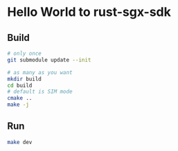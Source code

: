 # Hello World to rust-sgx-sdk

## Build 

```bash
# only once
git submodule update --init 

# as many as you want
mkdir build 
cd build
# default is SIM mode
cmake ..
make -j
```

## Run

```bash
make dev
```